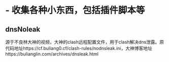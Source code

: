 # - 收集各种小东西，包括插件脚本等

## dnsNoleak
源于不良林大神的视频，大神的clash远程配置文件，用于clash解决dns泄露。原代码地址https://cf.buliang0.cf/clash-rules/nodnsleak.ini，大神博客地址https://bulianglin.com/archives/dnsleak.html
